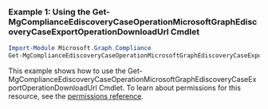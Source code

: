 ### Example 1: Using the Get-MgComplianceEdiscoveryCaseOperationMicrosoftGraphEdiscoveryCaseExportOperationDownloadUrl Cmdlet
```powershell
Import-Module Microsoft.Graph.Compliance
Get-MgComplianceEdiscoveryCaseOperationMicrosoftGraphEdiscoveryCaseExportOperationDownloadUrl -CaseId $caseId -CaseOperationId $caseOperationId
```
This example shows how to use the Get-MgComplianceEdiscoveryCaseOperationMicrosoftGraphEdiscoveryCaseExportOperationDownloadUrl Cmdlet.
To learn about permissions for this resource, see the [permissions reference](/graph/permissions-reference).

